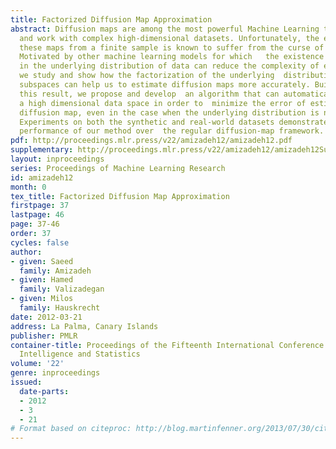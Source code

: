 ```yaml
---
title: Factorized Diffusion Map Approximation
abstract: Diffusion maps are among the most powerful Machine Learning tools to analyze
  and work with complex high-dimensional datasets. Unfortunately, the estimation of
  these maps from a finite sample is known to suffer from the curse of dimensionality.
  Motivated by other machine learning models for which   the existence of structure
  in the underlying distribution of data can reduce the complexity of estimation,
  we study and show how the factorization of the underlying  distribution into independent
  subspaces can help us to estimate diffusion maps more accurately. Building upon
  this result, we propose and develop  an algorithm that can automatically factorize
  a high dimensional data space in order to  minimize the error of estimation of its
  diffusion map, even in the case when the underlying distribution is not decomposable.
  Experiments on both the synthetic and real-world datasets demonstrate improved estimation
  performance of our method over  the regular diffusion-map framework.
pdf: http://proceedings.mlr.press/v22/amizadeh12/amizadeh12.pdf
supplementary: http://proceedings.mlr.press/v22/amizadeh12/amizadeh12Supple.pdf
layout: inproceedings
series: Proceedings of Machine Learning Research
id: amizadeh12
month: 0
tex_title: Factorized Diffusion Map Approximation
firstpage: 37
lastpage: 46
page: 37-46
order: 37
cycles: false
author:
- given: Saeed
  family: Amizadeh
- given: Hamed
  family: Valizadegan
- given: Milos
  family: Hauskrecht
date: 2012-03-21
address: La Palma, Canary Islands
publisher: PMLR
container-title: Proceedings of the Fifteenth International Conference on Artificial
  Intelligence and Statistics
volume: '22'
genre: inproceedings
issued:
  date-parts:
  - 2012
  - 3
  - 21
# Format based on citeproc: http://blog.martinfenner.org/2013/07/30/citeproc-yaml-for-bibliographies/
---
```

